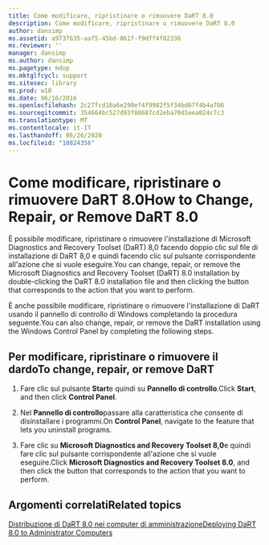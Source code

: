 ```yaml
---
title: Come modificare, ripristinare o rimuovere DaRT 8.0
description: Come modificare, ripristinare o rimuovere DaRT 8.0
author: dansimp
ms.assetid: a9737635-aaf5-45bd-861f-f9dff4f02336
ms.reviewer: ''
manager: dansimp
ms.author: dansimp
ms.pagetype: mdop
ms.mktglfcycl: support
ms.sitesec: library
ms.prod: w10
ms.date: 06/16/2016
ms.openlocfilehash: 2c27fcd16a6e290ef4f9982f5f34bd67f4b4a706
ms.sourcegitcommit: 354664bc527d93f80687cd2eba70d1eea024c7c3
ms.translationtype: MT
ms.contentlocale: it-IT
ms.lasthandoff: 06/26/2020
ms.locfileid: "10824356"
---
```

# <span data-ttu-id="d7275-103">Come modificare, ripristinare o rimuovere DaRT 8.0</span><span class="sxs-lookup"><span data-stu-id="d7275-103">How to Change, Repair, or Remove DaRT 8.0</span></span>


<span data-ttu-id="d7275-104">È possibile modificare, ripristinare o rimuovere l'installazione di Microsoft Diagnostics and Recovery Toolset (DaRT) 8,0 facendo doppio clic sul file di installazione di DaRT 8,0 e quindi facendo clic sul pulsante corrispondente all'azione che si vuole eseguire.</span><span class="sxs-lookup"><span data-stu-id="d7275-104">You can change, repair, or remove the Microsoft Diagnostics and Recovery Toolset (DaRT) 8.0 installation by double-clicking the DaRT 8.0 installation file and then clicking the button that corresponds to the action that you want to perform.</span></span>

<span data-ttu-id="d7275-105">È anche possibile modificare, ripristinare o rimuovere l'installazione di DaRT usando il pannello di controllo di Windows completando la procedura seguente.</span><span class="sxs-lookup"><span data-stu-id="d7275-105">You can also change, repair, or remove the DaRT installation using the Windows Control Panel by completing the following steps.</span></span>

## <span data-ttu-id="d7275-106">Per modificare, ripristinare o rimuovere il dardo</span><span class="sxs-lookup"><span data-stu-id="d7275-106">To change, repair, or remove DaRT</span></span>


1.  <span data-ttu-id="d7275-107">Fare clic sul pulsante **Start**e quindi su **Pannello di controllo**.</span><span class="sxs-lookup"><span data-stu-id="d7275-107">Click **Start**, and then click **Control Panel**.</span></span>

2.  <span data-ttu-id="d7275-108">Nel **Pannello di controllo**passare alla caratteristica che consente di disinstallare i programmi.</span><span class="sxs-lookup"><span data-stu-id="d7275-108">On **Control Panel**, navigate to the feature that lets you uninstall programs.</span></span>

3.  <span data-ttu-id="d7275-109">Fare clic su **Microsoft Diagnostics and Recovery Toolset 8,0**e quindi fare clic sul pulsante corrispondente all'azione che si vuole eseguire.</span><span class="sxs-lookup"><span data-stu-id="d7275-109">Click **Microsoft Diagnostics and Recovery Toolset 8.0**, and then click the button that corresponds to the action that you want to perform.</span></span>

## <span data-ttu-id="d7275-110">Argomenti correlati</span><span class="sxs-lookup"><span data-stu-id="d7275-110">Related topics</span></span>


[<span data-ttu-id="d7275-111">Distribuzione di DaRT 8.0 nei computer di amministrazione</span><span class="sxs-lookup"><span data-stu-id="d7275-111">Deploying DaRT 8.0 to Administrator Computers</span></span>](deploying-dart-80-to-administrator-computers-dart-8.md)

 

 





